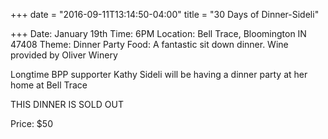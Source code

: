 +++
date = "2016-09-11T13:14:50-04:00"
title = "30 Days of Dinner-Sideli"

+++
Date: January 19th
Time: 6PM
Location: Bell Trace, Bloomington IN 47408
Theme: Dinner Party
Food: A fantastic sit down dinner. Wine provided by Oliver Winery

Longtime BPP supporter Kathy Sideli will be having a dinner party at her home at Bell Trace

THIS DINNER IS SOLD OUT

Price: $50
